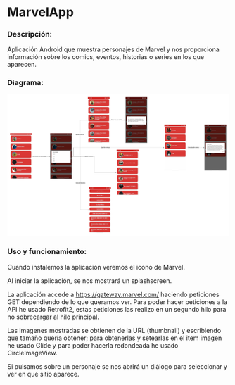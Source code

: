 # MarvelApp

### Descripción:
Aplicación Android que muestra personajes de Marvel y nos proporciona información sobre los comics, eventos, historias o series en los que aparecen.


### Diagrama:
![Diagrama.jpeg](https://github.com/MorenoCarlos98/MarvelApp/blob/master/Diagrama_MarvelApp.jpeg)


### Uso y funcionamiento:
Cuando instalemos la aplicación veremos el icono de Marvel.

Al iniciar la aplicación, se nos mostrará un splashscreen.

La aplicación accede a https://gateway.marvel.com/ haciendo peticiones GET dependiendo de lo que queramos ver. Para poder hacer peticiones a la API he usado Retrofit2, estas peticiones las realizo en un segundo hilo para no sobrecargar al hilo principal.

Las imagenes mostradas se obtienen de la URL (thumbnail) y escribiendo que tamaño quería obtener; para obtenerlas y setearlas en el item imagen he usado Glide y para poder hacerla redondeada he usado CircleImageView.

Si pulsamos sobre un personaje se nos abrirá un diálogo para seleccionar y ver en qué sitio aparece.
